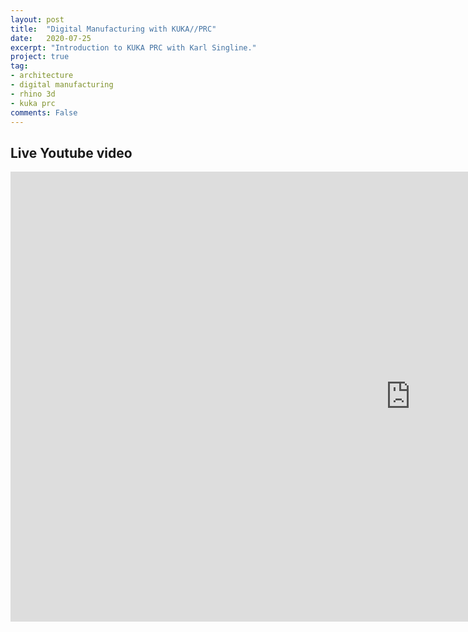 ```yaml
---
layout: post
title:  "Digital Manufacturing with KUKA//PRC"
date:   2020-07-25
excerpt: "Introduction to KUKA PRC with Karl Singline."
project: true
tag:
- architecture
- digital manufacturing
- rhino 3d
- kuka prc
comments: False
---
```


## Live Youtube video

<iframe width="1280" height="720" src="https://www.youtube.com/embed/BAfmIMqmotM" frameborder="0" allow="accelerometer; autoplay; clipboard-write; encrypted-media; gyroscope; picture-in-picture" allowfullscreen></iframe>
